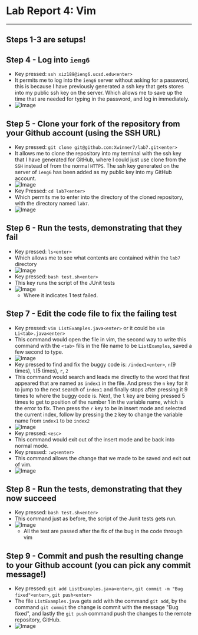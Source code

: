 # **Lab Report 4: Vim**
---
## **Steps 1-3 are setups!**
## **Step 4 - Log into `ieng6`**
- Key pressed: `ssh xiz189@ieng6.ucsd.edu<enter>`
- It permits me to log into the `ieng6` server without asking for a password, this is because I have previously generated a ssh key that gets stores into my public ssh key on the server. Which allows me to save up the time that are needed for typing in the password, and log in immediately.
- ![Image](ieng6.png)


## **Step 5 - Clone your fork of the repository from your Github account (using the SSH URL)**
- Key pressed: `git clone git@github.com:Xwinner7/lab7.git<enter>`
- It allows me to clone the repository into my terminal with the ssh key that I have generated for GitHub, where I could just use clone from the `SSH` instead of from the normal `HTTPS`. The ssh key generated on the server of `ieng6` has been added as my public key into my GitHub account.
- ![Image](clonelab7.png)
- Key Pressed: `cd lab7<enter>`
- Which permits me to enter into the directory of the cloned repository, with the directory named `lab7`.
- ![Image](cdlab7.png)


## **Step 6 - Run the tests, demonstrating that they fail**
- Key pressed: `ls<enter>`
- Which allows me to see what contents are contained within the `lab7` directory
- ![Image](lslab7.png)
- Key pressed: `bash test.sh<enter>`
- This key runs the script of the JUnit tests
- ![Image](testlab7.png)
  - Where it indicates 1 test failed.


## **Step 7 - Edit the code file to fix the failing test**
- Key pressed: `vim ListExamples.java<enter>` or it could be `vim Li<tab>.java<enter>`
- This command would open the file in vim, the second way to write this command with the `<tab>` fills in the file name to be `ListExamples`, saved a few second to type.
- ![Image](vimlab7.png)
- Key pressed to find and fix the buggy code is: `/index1<enter>`, `n`(9 times), `l`(5 times), `r`, `2`
- This command would search and leads me directly to the word that first appeared that are named as `index1` in the file. And press the `n` key for it to jump to the next search of `index1` and finally stops after pressing it 9 times to where the buggy code is. Next, the `l` key are being pressed 5 times to get to position of the number 1 in the variable name, which is the error to fix. Then press the `r` key to be in insert mode and selected the current index, follow by pressing the `2` key to change the variable name from `index1` to be `index2`
- ![Image](bugfixlab7.png)
- Key pressed: `<esc>`
- This command would exit out of the insert mode and be back into normal mode.
- Key pressed: `:wq<enter>`
- This command allows the change that we made to be saved and exit out of vim.
- ![Image](exitvimlab7.png)

  
## **Step 8 - Run the tests, demonstrating that they now succeed**
- Key pressed: `bash test.sh<enter>`
- This command just as before, the script of the Junit tests gets run.
- ![Image](testpasslab7.png)
  - All the test are passed after the fix of the bug in the code through vim


## **Step 9 - Commit and push the resulting change to your Github account (you can pick any commit message!)**
- Key pressed: `git add ListExamples.java<enter>`, `git commit -m "Bug fixed"<enter>`, `git push<enter>`
- The file `ListExamples.java` gets add with the command `git add`, by the command `git commit` the change is commit with the message "Bug fixed", and lastly the `git push` command push the changes to the remote repository, GitHub.
- ![Image](gitlab7.png)
